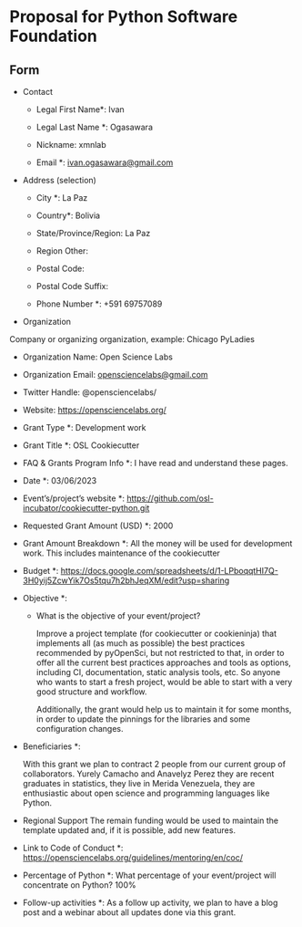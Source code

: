 # Proposal for Python Software Foundation

## Form

- Contact

  - Legal First Name*: Ivan

  - Legal Last Name *: Ogasawara

  - Nickname: xmnlab

  - Email *: ivan.ogasawara@gmail.com

- Address (selection)

  - City *: La Paz

  - Country*: Bolivia

  - State/Province/Region: La Paz

  - Region Other:

  - Postal Code:

  - Postal Code Suffix:

  - Phone Number *: +591 69757089

- Organization

Company or organizing organization, example: Chicago PyLadies
  
  - Organization Name: Open Science Labs

  - Organization Email: opensciencelabs@gmail.com

  - Twitter Handle: @opensciencelabs/

  - Website: https://opensciencelabs.org/

  - Grant Type *: Development work

  - Grant Title *: OSL Cookiecutter


- FAQ & Grants Program Info *: I have read and understand these pages.

- Date *: 03/06/2023

- Event’s/project’s website *: https://github.com/osl-incubator/cookiecutter-python.git

- Requested Grant Amount (USD) *: 2000

- Grant Amount Breakdown *: All the money will be used for development work. This includes maintenance of the cookiecutter

- Budget *: https://docs.google.com/spreadsheets/d/1-LPboqqtHI7Q-3H0yij5ZcwYik7Os5tqu7h2bhJeqXM/edit?usp=sharing

- Objective *:

  - What is the objective of your event/project?

    Improve a project template (for cookiecutter or cookieninja) that implements all (as much as possible) the best practices recommended by pyOpenSci, but not restricted to that, in order to offer all the current best practices approaches and tools as options, including CI, documentation, static analysis tools, etc. So anyone who wants to start a fresh project, would be able to start with a very good structure and workflow.

    Additionally, the grant would help us to maintain it for some months, in order to update the pinnings for the libraries and some configuration changes.

- Beneficiaries *:

    With this grant we plan to contract 2 people from our current group of
    collaborators. Yurely Camacho and Anavelyz Perez they are recent graduates
    in statistics, they live in Merida Venezuela, they are enthusiastic about
    open science and programming languages like Python.

- Regional Support
    The remain funding would be used to maintain the template updated and, if it is possible, add new features.

- Link to Code of Conduct *: https://opensciencelabs.org/guidelines/mentoring/en/coc/ 

- Percentage of Python *:
    What percentage of your event/project will concentrate on Python?
    100%

- Follow-up activities *:
    As a follow up activity, we plan to have a blog post and a webinar about all updates done via this grant.
